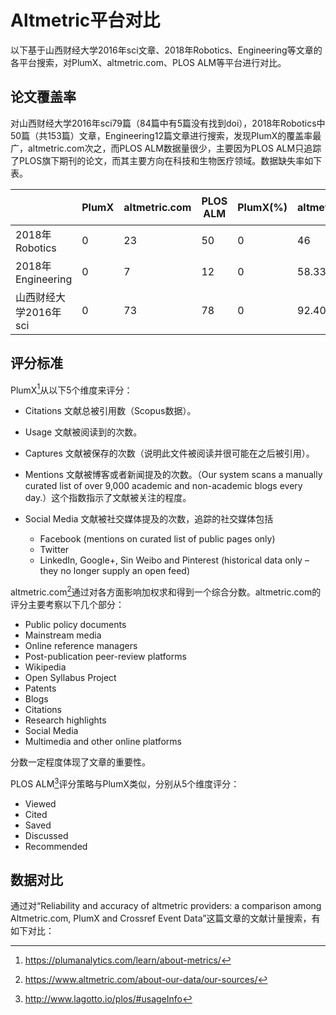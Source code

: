 # Altmetric平台对比

以下基于山西财经大学2016年sci文章、2018年Robotics、Engineering等文章的各平台搜索，对PlumX、altmetric.com、PLOS ALM等平台进行对比。

## 论文覆盖率

对山西财经大学2016年sci79篇（84篇中有5篇没有找到doi），2018年Robotics中50篇（共153篇）文章，Engineering12篇文章进行搜索，发现PlumX的覆盖率最广，altmetric.com次之，而PLOS ALM数据量很少，主要因为PLOS ALM只追踪了PLOS旗下期刊的论文，而其主要方向在科技和生物医疗领域。数据缺失率如下表。

|                  | PlumX            | altmetric\.com | PLOS ALM | PlumX\(%\) | altmetric\.com\(%\) | PLOS ALM\(%\) | 总数           |
|------------------|------------------|----------------|----------|------------|---------------------|---------------|--------------|
| 2018年Robotics    | 0              | 23       | 50         | 0                   | 46            | 100          | 50 |
| 2018年Engineering | 0              | 7        | 12         | 0                   | 58\.33333333  | 100          | 12 |
| 山西财经大学2016年sci   | 0              | 73       | 78         | 0                   | 92\.40506329  | 98\.73417722 | 79 |

## 评分标准

PlumX[^plumanalytics]从以下5个维度来评分：

* Citations
  文献总被引用数（Scopus数据）。
* Usage
  文献被阅读到的次数。
* Captures
  文献被保存的次数（说明此文件被阅读并很可能在之后被引用）。
* Mentions
  文献被博客或者新闻提及的次数。（Our system scans a manually curated list of over 9,000 academic and non-academic blogs every day.）这个指数指示了文献被关注的程度。
* Social Media
  文献被社交媒体提及的次数，追踪的社交媒体包括

  * Facebook (mentions on curated list of public pages only)
  * Twitter
  * LinkedIn, Google+, Sin Weibo and Pinterest (historical data only – they no longer supply an open feed)

altmetric.com[^altmetric]通过对各方面影响加权求和得到一个综合分数。altmetric.com的评分主要考察以下几个部分：

* Public policy documents
* Mainstream media
* Online reference managers
* Post-publication peer-review platforms
* Wikipedia
* Open Syllabus Project
* Patents
* Blogs
* Citations
* Research highlights
* Social Media
* Multimedia and other online platforms

分数一定程度体现了文章的重要性。

PLOS ALM[^PLOSALM]评分策略与PlumX类似，分别从5个维度评分：

* Viewed
* Cited
* Saved
* Discussed
* Recommended

## 数据对比

通过对“Reliability and accuracy of altmetric providers: a comparison among Altmetric.com, PlumX and Crossref Event Data”这篇文章的文献计量搜索，有如下对比：



[^altmetric]: https://www.altmetric.com/about-our-data/our-sources/
[^plumanalytics]: https://plumanalytics.com/learn/about-metrics/
[^PLOSALM]:http://www.lagotto.io/plos/#usageInfo